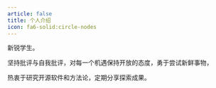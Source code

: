 ```yaml
---
article: false
title: 个人介绍
icon: fa6-solid:circle-nodes
---
```


新锐学生。

坚持批评与自我批评，对每一个机遇保持开放的态度，勇于尝试新鲜事物，

热衷于研究开源软件和方法论，定期分享探索成果。
